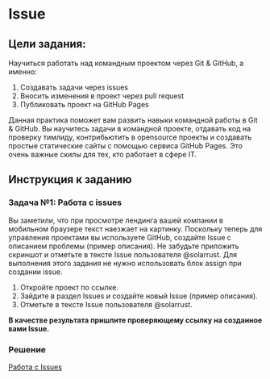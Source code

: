# Issue

## Цели задания:

Научиться работать над командным проектом через Git & GitHub, а именно:

1.	Создавать задачи через issues
2.	Вносить изменения в проект через pull request
3.	Публиковать проект на GitHub Pages

Данная практика поможет вам развить навыки командной работы в Git & GitHub. Вы научитесь задачи в командной проекте, отдавать код на проверку тимлиду, контрибьютить в opensource проекты и создавать простые статические сайты с помощью сервиса GitHub Pages. Это очень важные скилы для тех, кто работает в сфере IT.

## Инструкция к заданию

### Задача №1: Работа с issues

Вы заметили, что при просмотре лендинга вашей компании в мобильном браузере текст наезжает на картинку.
Поскольку теперь для управления проектами вы используете GitHub, создайте Issue с описанием проблемы (пример описания). Не забудьте приложить скриншот и отметьте в тексте Issue пользователя @solarrust.
Для выполнения этого задания не нужно использовать блок assign при создании issue.

1.	Откройте проект по ссылке.
2.	Зайдите в раздел Issues и создайте новый Issue (пример описания).
3.	Отметьте в тексте Issue пользователя @solarrust.

<b>В качестве результата пришлите проверяющему ссылку на созданное вами Issue.</b>

### Решение

[Работа с Issues](https://github.com/netology-code/git-2-homeworks-issues/issues/6596)

